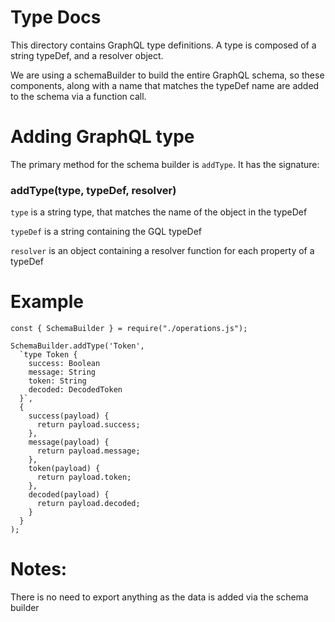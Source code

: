 # Type Docs
This directory contains GraphQL type definitions.
A type is composed of a string typeDef, and a resolver object.

We are using a schemaBuilder to build the entire GraphQL schema,
so these components, along with a name that matches the typeDef name
are added to the schema via a function call.

# Adding GraphQL type
The primary method for the schema builder is `addType`.  It has the signature:

### addType(type, typeDef, resolver)

`type` is a string type, that matches the name of the object in the typeDef

`typeDef` is a string containing the GQL typeDef

`resolver` is an object containing a resolver function for each property of a typeDef


# Example
```
const { SchemaBuilder } = require("./operations.js");

SchemaBuilder.addType('Token',
  `type Token {
    success: Boolean
    message: String
    token: String
    decoded: DecodedToken
  }`,
  {
    success(payload) {
      return payload.success;
    },
    message(payload) {
      return payload.message;
    },
    token(payload) {
      return payload.token;
    },
    decoded(payload) {
      return payload.decoded;
    }
  }
);
```

# Notes:
There is no need to export anything as the data is added via the schema builder